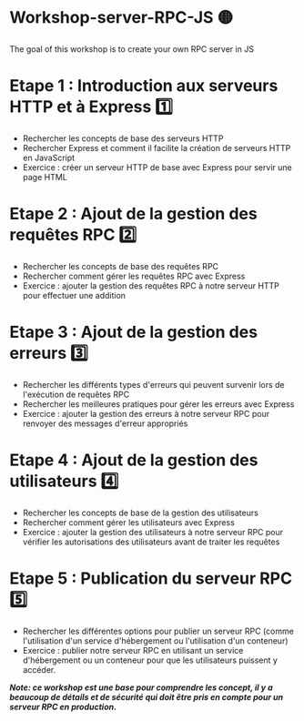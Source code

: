 # Workshop-server-RPC-JS 🟡
The goal of this workshop is to create your own RPC server in JS

# Etape 1 : Introduction aux serveurs HTTP et à Express 1️⃣

-   Rechercher les concepts de base des serveurs HTTP
-   Rechercher Express et comment il facilite la création de serveurs HTTP en JavaScript
-   Exercice : créer un serveur HTTP de base avec Express pour servir une page HTML

# Etape 2 : Ajout de la gestion des requêtes RPC 2️⃣

-   Rechercher les concepts de base des requêtes RPC
-   Rechercher comment gérer les requêtes RPC avec Express
-   Exercice : ajouter la gestion des requêtes RPC à notre serveur HTTP pour effectuer une addition

# Etape 3 : Ajout de la gestion des erreurs 3️⃣

-   Rechercher les différents types d'erreurs qui peuvent survenir lors de l'exécution de requêtes RPC
-   Rechercher les meilleures pratiques pour gérer les erreurs avec Express
-   Exercice : ajouter la gestion des erreurs à notre serveur RPC pour renvoyer des messages d'erreur appropriés

# Etape 4 : Ajout de la gestion des utilisateurs 4️⃣

-   Rechercher les concepts de base de la gestion des utilisateurs
-   Rechercher comment gérer les utilisateurs avec Express
-   Exercice : ajouter la gestion des utilisateurs à notre serveur RPC pour vérifier les autorisations des utilisateurs avant de traiter les requêtes

# Etape 5 : Publication du serveur RPC 5️⃣

-   Rechercher les différentes options pour publier un serveur RPC (comme l'utilisation d'un service d'hébergement ou l'utilisation d'un conteneur)
-   Exercice : publier notre serveur RPC en utilisant un service d'hébergement ou un conteneur pour que les utilisateurs puissent y accéder.

***Note: ce workshop est une base pour comprendre les concept, il y a beaucoup de détails et de sécurité qui doit être pris en compte pour un serveur RPC en production.***
